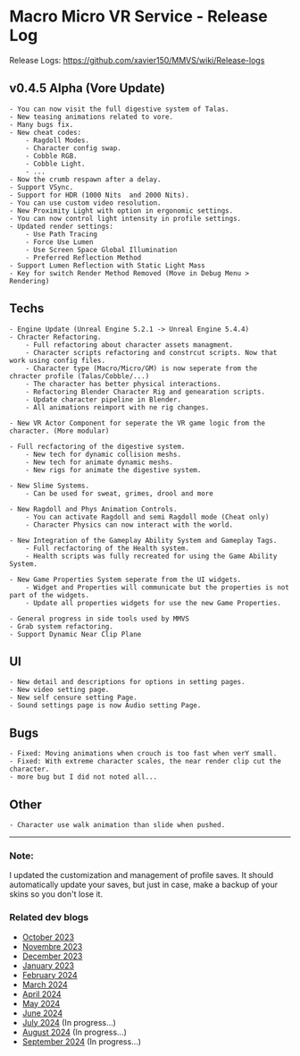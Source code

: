 # Macro Micro VR Service - Release Log
Release Logs: https://github.com/xavier150/MMVS/wiki/Release-logs


##  v0.4.5 Alpha (Vore Update)
    - You can now visit the full digestive system of Talas.
    - New teasing animations related to vore.
    - Many bugs fix.
    - New cheat codes:
        - Ragdoll Modes.
        - Character config swap.
        - Cobble RGB.
        - Cobble Light.
        - ...
    - Now the crumb respawn after a delay.
    - Support VSync.
    - Support for HDR (1000 Nits  and 2000 Nits).
    - You can use custom video resolution.
    - New Proximity Light with option in ergonomic settings.
    - You can now control light intensity in profile settings.
    - Updated render settings:
        - Use Path Tracing
        - Force Use Lumen
        - Use Screen Space Global Illumination
        - Preferred Reflection Method
    - Support Lumen Reflection with Static Light Mass
    - Key for switch Render Method Removed (Move in Debug Menu > Rendering)


## Techs
    - Engine Update (Unreal Engine 5.2.1 -> Unreal Engine 5.4.4)
    - Chracter Refactoring.
        - Full refactoring about character assets managment.
        - Character scripts refactoring and constrcut scripts. Now that work using config files. 
        - Character type (Macro/Micro/GM) is now seperate from the chracter profile (Talas/Cobble/...)
        - The character has better physical interactions.
        - Refactoring Blender Character Rig and genearation scripts. 
        - Update character pipeline in Blender.
        - All animations reimport with ne rig changes.
    
    - New VR Actor Component for seperate the VR game logic from the character. (More modular)

    - Full recfactoring of the digestive system.
        - New tech for dynamic collision meshs.
        - New tech for animate dynamic meshs.
        - New rigs for animate the digestive system.

    - New Slime Systems.
        - Can be used for sweat, grimes, drool and more
      
    - New Ragdoll and Phys Animation Controls.
        - You can activate Ragdoll and semi Ragdoll mode (Cheat only)
        - Character Physics can now interact with the world.
      
    - New Integration of the Gameplay Ability System and Gameplay Tags.
        - Full recfactoring of the Health system.
        - Health scripts was fully recreated for using the Game Ability System.

    - New Game Properties System seperate from the UI widgets.
        - Widget and Properties will communicate but the properties is not part of the widgets.
        - Update all properties widgets for use the new Game Properties.
        
    - General progress in side tools used by MMVS
    - Grab system refactoring.
    - Support Dynamic Near Clip Plane
    

## UI
    - New detail and descriptions for options in setting pages. 
    - New video setting page.
    - New self censure setting Page.
    - Sound settings page is now Audio setting Page.


## Bugs
    - Fixed: Moving animations when crouch is too fast when verY small.
    - Fixed: With extreme character scales, the near render clip cut the character.
    - more bug but I did not noted all...


## Other
    - Character use walk animation than slide when pushed.

----

### Note:
I updated the customization and management of profile saves. 
It should automatically update your saves, but just in case, make a backup of your skins so you don't lose it.

### Related dev blogs
- [October 2023](https://www.bleuraven.fr/mmvs/devblog/october-2023)
- [Novembre 2023](https://www.bleuraven.fr/mmvs/devblog/novembre-2023)
- [December 2023](https://www.bleuraven.fr/mmvs/devblog/december-2023)
- [January 2023](https://www.bleuraven.fr/mmvs/devblog/january-2024)
- [February 2024](https://www.bleuraven.fr/mmvs/devblog/february-2024)
- [March 2024](https://www.bleuraven.fr/mmvs/devblog/march-2024)
- [April 2024](https://www.bleuraven.fr/mmvs/devblog/april-2024)
- [May 2024](https://www.bleuraven.fr/mmvs/devblog/may-2024)
- [June 2024](https://www.bleuraven.fr/mmvs/devblog/june-2024)
- [July 2024](https://www.bleuraven.fr/mmvs/devblog/july-2024) (In progress...)
- [August 2024](https://www.bleuraven.fr/mmvs/devblog/august-2024) (In progress...)
- [September 2024](https://www.bleuraven.fr/mmvs/devblog/september-2024) (In progress...)
